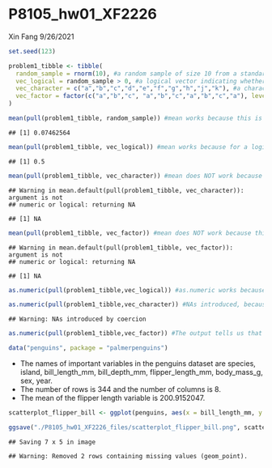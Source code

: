 P8105\_hw01\_XF2226
================
Xin Fang
9/26/2021

``` r
set.seed(123)

problem1_tibble <- tibble(
  random_sample = rnorm(10), #a random sample of size 10 from a standard Normal distribution
  vec_logical = random_sample > 0, #a logical vector indicating whether elements of the sample are greater than 0
  vec_character = c("a","b","c","d","e","f","g","h","j","k"), #a character vector of length 10
  vec_factor = factor(c("a","b","c", "a","b","c","a","b","c","a"), levels = c("a","b","c")) #a factor vector of length 10, with 3 different factor “levels” - a,b,c
)
```

``` r
mean(pull(problem1_tibble, random_sample)) #mean works because this is a numeric vector
```

    ## [1] 0.07462564

``` r
mean(pull(problem1_tibble, vec_logical)) #mean works because for a logical vector, TRUE is considered as 1 and FALSE is considered as 0.
```

    ## [1] 0.5

``` r
mean(pull(problem1_tibble, vec_character)) #mean does NOT work because this is a character vector
```

    ## Warning in mean.default(pull(problem1_tibble, vec_character)): argument is not
    ## numeric or logical: returning NA

    ## [1] NA

``` r
mean(pull(problem1_tibble, vec_factor)) #mean does NOT work because this is a factor vector with levels
```

    ## Warning in mean.default(pull(problem1_tibble, vec_factor)): argument is not
    ## numeric or logical: returning NA

    ## [1] NA

``` r
as.numeric(pull(problem1_tibble,vec_logical)) #as.numeric works because for a logical vector, TRUE is considered as 1 and FALSE is considered as 0. The logical vector can be created as type numeric. This explains why the mean function works. 

as.numeric(pull(problem1_tibble,vec_character)) #NAs introduced, because this a character vector, which cannot be coerced into type numeric. This explains why the mean function did not work. 
```

    ## Warning: NAs introduced by coercion

``` r
as.numeric(pull(problem1_tibble,vec_factor)) #The output tells us that in this factor vector, "a" is level 1, "b" is level 2, "c" is level 3. This factor vector can be coerced into type numeric. This does not explain why the mean function did not work. However, we know that the mean function does not work because this is still a factor vector with 3 levels of "a", "b", and "c" and we cannot take the mean of a factor vector like this. 
```

``` r
data("penguins", package = "palmerpenguins")
```

-   The names of important variables in the penguins dataset are
    species, island, bill\_length\_mm, bill\_depth\_mm,
    flipper\_length\_mm, body\_mass\_g, sex, year.
-   The number of rows is 344 and the number of columns is 8.
-   The mean of the flipper length variable is 200.9152047.

``` r
scatterplot_flipper_bill <- ggplot(penguins, aes(x = bill_length_mm, y = flipper_length_mm, color = species)) + geom_point() 

ggsave("./P8105_hw01_XF2226_files/scatterplot_flipper_bill.png", scatterplot_flipper_bill)
```

    ## Saving 7 x 5 in image

    ## Warning: Removed 2 rows containing missing values (geom_point).
